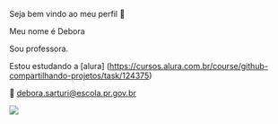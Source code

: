 Seja bem vindo ao meu perfil 💙

Meu nome é Debora

Sou professora.

Estou estudando a [alura] (https://cursos.alura.com.br/course/github-compartilhando-projetos/task/124375)

📧
debora.sarturi@escola.pr.gov.br


![](https://media.tenor.com/0wQZ8IleSsMAAAAC/wilson.gif)
